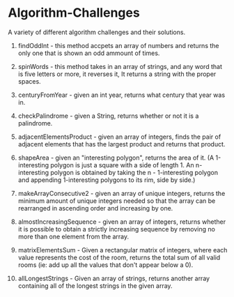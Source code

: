 # Algorithm-Challenges
A variety of different algorithm challenges and their solutions.

1. findOddInt - this method accpets an array of numbers and returns the only one that is shown an odd ammount of times.

2. spinWords - this method takes in an array of strings, and any word that is five letters or more, it reverses it, It returns a string with the proper spaces.

3. centuryFromYear - given an int year, returns what century that year was in.

4. checkPalindrome - given a String, returns whether or not it is a palindrome.

5. adjacentElementsProduct - given an array of integers, finds the pair of adjacent elements that has the largest product and returns that product.

6. shapeArea - given an "interesting polygon", returns the area of it. (A 1-interesting polygon is just a square with a side of length 1. An n-interesting polygon is obtained by taking the n - 1-interesting polygon and appending 1-interesting polygons to its rim, side by side.)

7. makeArrayConsecutive2 - given an array of unique integers, returns the minimum amount of unique integers needed so that the array can be rearranged in ascending order and increasing by one.

8. almostIncreasingSequence - given an array of integers, returns whether it is possible to obtain a strictly increasing sequence by removing no more than one element from the array.

9. matrixElementsSum - Given a rectangular matrix of integers, where each value represents the cost of the room, returns the total sum of all valid rooms (ie: add up all the values that don't appear below a 0).

10. allLongestStrings - Given an array of strings, returns another array containing all of the longest strings in the given array.
